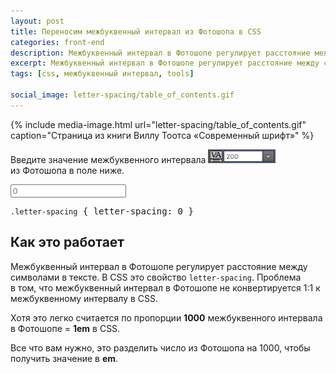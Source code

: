 ```yaml
---
layout: post
title: Переносим межбуквенный интервал из Фотошопа в CSS
categories: front-end
description: Межбуквенный интервал в Фотошопе регулирует расстояние между символами в тексте. В CSS это свойство letter-spacing.
excerpt: Межбуквенный интервал в Фотошопе регулирует расстояние между символами в тексте. В CSS это свойство letter-spacing.
tags: [css, межбуквенный интервал, tools]

social_image: letter-spacing/table_of_contents.gif
---
```


{%
	include media-image.html
	url="letter-spacing/table_of_contents.gif"
	caption="Страница из книги Виллу Тоотса «Современный шрифт»"
%}

Введите значение межбуквенного интервала ![Межбуквенный интервал letter-spacing в Фотошопе](/assets/img/letter-spacing/letter-spacing.png) из Фотошопа в поле ниже.

<!-- more -->

<input id="num" type="number" placeholder="0">

<div class="highlighter-rouge">
<pre class="highlight" id="rez">
<code class='nc'>.letter-spacing</code> { letter-spacing: <span class="m">0</span> }
</pre>
</div>

## Как это работает
Межбуквенный интервал в Фотошопе регулирует расстояние между символами в тексте. В CSS это свойство `letter-spacing`. Проблема в том, что межбуквенный интервал в Фотошопе не конвертируется 1:1 к межбуквенному интервалу в CSS.

Хотя это легко считается по пропорции **1000** межбуквенного интервала в Фотошопе = **1em** в CSS.

Все что вам нужно, это разделить число из Фотошопа на 1000, чтобы получить значение в **em**.

<script>
    var num = document.getElementById('num');
    var rez = document.getElementById('rez');

    num.onchange = update
    num.onkeyup = update

    function update () {
        var value = num.value / 1000;
        value = (value == 0) ? value : value + "em";
        value = (value.length > 1 && value[0] == "0") ? value.slice(1) : value;

        rez.innerHTML = "<code class='nc'>.letter-spacing</code> { letter-spacing: <span class='m'>" + value + "</span> }";
    }
</script>

